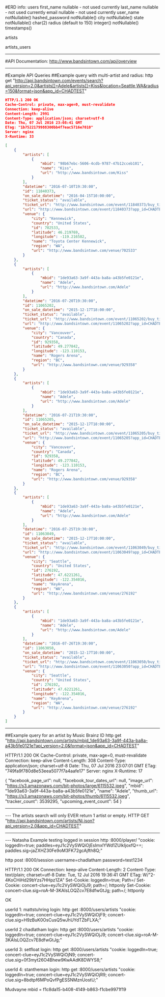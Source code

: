 #ERD info:
users
  first_name nullable - not used currently
  last_name nullable - not used currently
  email nullable - not used currently
  user_name notNullable()
  hashed_password notNullable()
  city notNullable()
  state notNullable() char(2)
  radius (default to 150) integer() notNullable()
  timestamps()

artists


artists_users

--------------------------------------------------------------------------------

#API Documentation:
http://www.bandsintown.com/api/overview

--------------------------------------------------------------------------------

#Example API Queries
##Example query with multi-artist and radius:
http get "http://api.bandsintown.com/events/search?api_version=2.0&artists[]=Adele&artists[]=Kiss&location=Seattle,WA&radius=150&format=json&app_id=CHADTEST"

``` json
HTTP/1.1 200 OK
Cache-Control: private, max-age=0, must-revalidate
Connection: keep-alive
Content-Length: 2991
Content-Type: application/json; charset=utf-8
Date: Thu, 07 Jul 2016 23:08:41 GMT
ETag: "1b7522179988300bb4f7eac5716e7010"
Server: nginx
X-Runtime: 33

[
    {
        "artists": [
            {
                "mbid": "98b67ebc-5606-4cdb-9787-47b12cceb101",
                "name": "Kiss",
                "url": "http://www.bandsintown.com/Kiss"
            }
        ],
        "datetime": "2016-07-10T19:30:00",
        "id": 11840373,
        "on_sale_datetime": "2016-04-15T10:00:00",
        "ticket_status": "available",
        "ticket_url": "http://www.bandsintown.com/event/11840373/buy_tickets?app_id=CHADTEST&came_from=233",
        "url": "http://www.bandsintown.com/event/11840373?app_id=CHADTEST",
        "venue": {
            "city": "Kennewick",
            "country": "United States",
            "id": 702533,
            "latitude": 46.219769,
            "longitude": -119.216582,
            "name": "Toyota Center Kennewick",
            "region": "WA",
            "url": "http://www.bandsintown.com/venue/702533"
        }
    },
    {
        "artists": [
            {
                "mbid": "1de93a63-3a9f-443a-ba8a-a43b5fe0121e",
                "name": "Adele",
                "url": "http://www.bandsintown.com/Adele"
            }
        ],
        "datetime": "2016-07-20T19:30:00",
        "id": 11065202,
        "on_sale_datetime": "2015-12-17T18:00:00",
        "ticket_status": "available",
        "ticket_url": "http://www.bandsintown.com/event/11065202/buy_tickets?app_id=CHADTEST&came_from=233",
        "url": "http://www.bandsintown.com/event/11065202?app_id=CHADTEST",
        "venue": {
            "city": "Vancouver",
            "country": "Canada",
            "id": 929358,
            "latitude": 49.277842,
            "longitude": -123.110153,
            "name": "Rogers Arena",
            "region": "BC",
            "url": "http://www.bandsintown.com/venue/929358"
        }
    },
    {
        "artists": [
            {
                "mbid": "1de93a63-3a9f-443a-ba8a-a43b5fe0121e",
                "name": "Adele",
                "url": "http://www.bandsintown.com/Adele"
            }
        ],
        "datetime": "2016-07-21T19:30:00",
        "id": 11065205,
        "on_sale_datetime": "2015-12-17T18:00:00",
        "ticket_status": "available",
        "ticket_url": "http://www.bandsintown.com/event/11065205/buy_tickets?app_id=CHADTEST&came_from=233",
        "url": "http://www.bandsintown.com/event/11065205?app_id=CHADTEST",
        "venue": {
            "city": "Vancouver",
            "country": "Canada",
            "id": 929358,
            "latitude": 49.277842,
            "longitude": -123.110153,
            "name": "Rogers Arena",
            "region": "BC",
            "url": "http://www.bandsintown.com/venue/929358"
        }
    },
    {
        "artists": [
            {
                "mbid": "1de93a63-3a9f-443a-ba8a-a43b5fe0121e",
                "name": "Adele",
                "url": "http://www.bandsintown.com/Adele"
            }
        ],
        "datetime": "2016-07-25T19:30:00",
        "id": 11063049,
        "on_sale_datetime": "2015-12-17T10:00:00",
        "ticket_status": "available",
        "ticket_url": "http://www.bandsintown.com/event/11063049/buy_tickets?app_id=CHADTEST&came_from=233",
        "url": "http://www.bandsintown.com/event/11063049?app_id=CHADTEST",
        "venue": {
            "city": "Seattle",
            "country": "United States",
            "id": 276192,
            "latitude": 47.6221261,
            "longitude": -122.354016,
            "name": "KeyArena",
            "region": "WA",
            "url": "http://www.bandsintown.com/venue/276192"
        }
    },
    {
        "artists": [
            {
                "mbid": "1de93a63-3a9f-443a-ba8a-a43b5fe0121e",
                "name": "Adele",
                "url": "http://www.bandsintown.com/Adele"
            }
        ],
        "datetime": "2016-07-26T19:30:00",
        "id": 11063050,
        "on_sale_datetime": "2015-12-17T10:00:00",
        "ticket_status": "available",
        "ticket_url": "http://www.bandsintown.com/event/11063050/buy_tickets?app_id=CHADTEST&came_from=233",
        "url": "http://www.bandsintown.com/event/11063050?app_id=CHADTEST",
        "venue": {
            "city": "Seattle",
            "country": "United States",
            "id": 276192,
            "latitude": 47.6221261,
            "longitude": -122.354016,
            "name": "KeyArena",
            "region": "WA",
            "url": "http://www.bandsintown.com/venue/276192"
        }
    }
]
```
--------------------------------------------------------------------------------

##Example query for an artist by Music Brainz ID
http get "http://api.bandsintown.com/artists/mbid_1de93a63-3a9f-443a-ba8a-a43b5fe0121e?api_version=2.0&format=json&app_id=CHADTEST"

HTTP/1.1 200 OK
Cache-Control: private, max-age=0, must-revalidate
Connection: keep-alive
Content-Length: 308
Content-Type: application/json; charset=utf-8
Date: Thu, 07 Jul 2016 23:07:01 GMT
ETag: "749fa9f780d8e53eea5077f7a4aafe17"
Server: nginx
X-Runtime: 17

{
    "facebook_page_url": null,
    "facebook_tour_dates_url": null,
    "image_url": "https://s3.amazonaws.com/bit-photos/large/6115532.jpeg",
    "mbid": "1de93a63-3a9f-443a-ba8a-a43b5fe0121e",
    "name": "Adele",
    "thumb_url": "https://s3.amazonaws.com/bit-photos/thumb/6115532.jpeg",
    "tracker_count": 3539295,
    "upcoming_event_count": 54
}

--------------------------------------------------------------------------------

--- The artists search will only EVER return 1 artist or empty.
HTTP GET "http://api.bandsintown.com/artists/Ni.json?api_version=2.0&app_id=CHADTEST"

--------------------------------------------------------------------------------

--- Natasha Example testing logged in session
http :8000/player/ "cookie: loggedIn=true; paddles=eyJ1c2VySWQiOjEsImxlYWd1ZUlkIjoxfQ==; paddles.sig=jaZXHZ30Fe9oM3FK72gcAjfth8Q;"

http post :8000/session username=chadlatham password=test1234

HTTP/1.1 200 OK
Connection: keep-alive
Content-Length: 2
Content-Type: text/plain; charset=utf-8
Date: Tue, 12 Jul 2016 19:36:41 GMT
ETag: W/"2-4KoCHiHd29bYzs7HHpz1ZA"
Set-Cookie: loggedIn=true; Path=/
Set-Cookie: concert-clue=eyJ1c2VySWQiOjJ9; path=/; httponly
Set-Cookie: concert-clue.sig=roA-M-3KAIsLOQZcv7E8dfwGtJg; path=/; httponly

OK

userId 1: mattstuhring login:
http get :8000/users/artists "cookie: loggedIn=true; concert-clue=eyJ1c2VySWQiOjF9; concert-clue.sig=H9zBuK0OsCusQ5wJhUYdTZbFLXA;"

userId 2 chadlatham login:
http get :8000/users/artists "cookie: loggedIn=true; concert-clue=eyJ1c2VySWQiOjJ9; concert-clue.sig=roA-M-3KAIsLOQZcv7E8dfwGtJg;"

userId 3: setfloat login:
http get :8000/users/artists "cookie: loggedIn=true; concert-clue=eyJ1c2VySWQiOjN9; concert-clue.sig=0f3myt26O4Bhew9KwAAdK8DWYS8;"

userId 4: stantheman login:
http get :8000/users/artists "cookie: loggedIn=true; concert-clue=eyJ1c2VySWQiOjR9; concert-clue.sig=8bdtpf6MPoQvfPgESSNMznUostU;"

Mudvayne mbid = f1c8da15-b408-4149-b863-f1cbe9971f19
